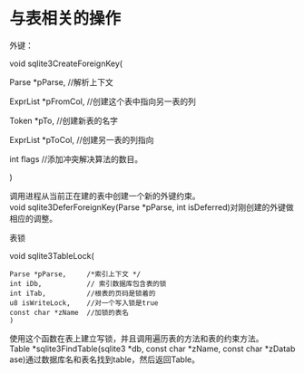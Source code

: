 # 与表相关的操作
外键：

 void sqlite3CreateForeignKey(

  Parse *pParse,        //解析上下文

  ExprList *pFromCol,   //创建这个表中指向另一表的列

  Token *pTo,          //创建新表的名字

  ExprList *pToCol,    //创建另一表的列指向

  int flags           //添加冲突解决算法的数目。

)

调用进程从当前正在建的表中创建一个新的外键约束。
void sqlite3DeferForeignKey(Parse *pParse, int isDeferred)对刚创建的外键做相应的调整。

表锁

void sqlite3TableLock(

	Parse *pParse,     /*索引上下文 */
	int iDb,           // 索引数据库包含表的锁
	int iTab,          //根表的页码是锁着的
	u8 isWriteLock,    //对一个写入锁是true
	const char *zName  //加锁的表名
	)
使用这个函数在表上建立写锁，并且调用遍历表的方法和表的约束方法。
Table *sqlite3FindTable(sqlite3 *db, const char *zName, const char *zDatabase)通过数据库名和表名找到table，然后返回Table。
